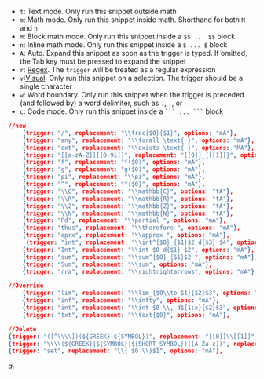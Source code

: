 - `t`: Text mode. Only run this snippet outside math
- `m`: Math mode. Only run this snippet inside math. Shorthand for both `M` and `n`
- `M`: Block math mode. Only run this snippet inside a `$$ ... $$` block
- `n`: Inline math mode. Only run this snippet inside a `$ ... $` block
- `A`: Auto. Expand this snippet as soon as the trigger is typed. If omitted, the Tab key must be pressed to expand the snippet
- `r`: [Regex](https://github.com/artisticat1/obsidian-latex-suite/blob/main/DOCS.md#regex-snippets). The `trigger` will be treated as a regular expression
- `v`:[Visual](https://github.com/artisticat1/obsidian-latex-suite/blob/main/DOCS.md#visual-snippets). Only run this snippet on a selection. The trigger should be a single character
- `w`: Word boundary. Only run this snippet when the trigger is preceded (and followed by) a word delimiter, such as `.`, `,`, or `-`.
- `c`: Code mode. Only run this snippet inside a ` ``` ... ``` ` block

```json
//new
    {trigger: "/", replacement: "\\frac{$0}{$1}", options: "mA"},
    {trigger: "any", replacement: "\\forall \text{ }", options: "mA"},
    {trigger: "ext", replacement: "\\exists \text{ }", options: "MA"},
    {trigger: "[[a-zA-Z]][[0-9i]]", replacement: "[[0]]_{[[1]]}", options: "rmA"},
    {trigger: "f", replacement: "f($0)", options: "mA"},
    {trigger: "g", replacement: "g($0)", options: "mA"},
    {trigger: "pi", replacement: "\\pi", options: "mA"},
    {trigger: "^", replacement: "^{$0}", options: "mA"},
    {trigger: "\\C", replacement: "\\mathbb{C}", options: "tA"},
    {trigger: "\\R", replacement: "\\mathbb{R}", options: "tA"},
    {trigger: "\\Z", replacement: "\\mathbb{Z}", options: "tA"},
    {trigger: "\\N", replacement: "\\mathbb{N}", options: "tA"},
    {trigger: "Pd", replacement: "\\partial ", options: "mA"},
    {trigger: "thus", replacement: "\\therefore ", options: "mA"},
    {trigger: "aprx", replacement: "\\approx ", options: "mA"},
     {trigger: "int", replacement: "\\int^{$0}_{$1}$2 d{$3} $4", options: "mA"},
    {trigger: "Int", replacement: "\\int $0 d{$1} $2", options: "mA"},
    {trigger: "sum", replacement: "\\sum^{$0}_{$1}$2 ", options: "mA"},
    {trigger: "Sum", replacement: "\\sum", options: "mA"},
    {trigger: "rra", replacement: "\\rightrightarrows", options: "mA"},

//Override
	{trigger: "lim", replacement: "\\lim_{$0\\to $1}{$2}$3", options: "mA"},
	{trigger: "inf", replacement: "\\infty", options: "mA"},
	{trigger: "int", replacement: "\\int $0 \\, d${1:x}{$2}$3", options: "mA"},
	{trigger: "txt", replacement: "\\text{$0}", options: "mA"},

//Delete
{trigger: "([^\\\\])(${GREEK}|${SYMBOL})", replacement: "[[0]]\\[[1]]", options: "rmA", description: "Add backslash before greek letters and symbols"},
{trigger: "\\\\(${GREEK}|${SYMBOL}|${SHORT_SYMBOL})([A-Za-z])", replacement: "\\[[0]] [[1]]", options: "rmA"},
{trigger: "set", replacement: "\\{ $0 \\}$1", options: "mA"},
```


$a_{i}$